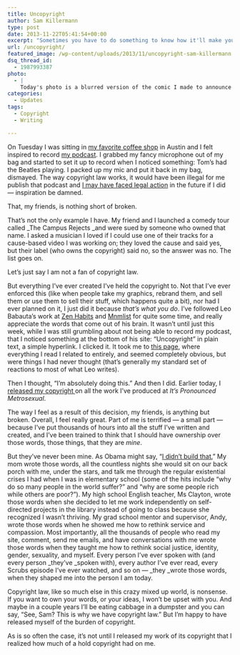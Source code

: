 ```yaml
---
title: Uncopyright
author: Sam Killermann
type: post
date: 2013-11-22T05:41:54+00:00
excerpt: "Sometimes you have to do something to know how it'll make you feel, even if -- or especially when -- it flies in the face of conventional wisdom."
url: /uncopyright/
featured_image: /wp-content/uploads/2013/11/uncopyright-sam-killermann.jpg
dsq_thread_id:
  - 1987993387
photo:
  - |
    Today's photo is a blurred version of the comic I made to announce my uncopyrighting. Here's the <a href="http://itspronouncedmetrosexual.com/wp-content/uploads/2013/11/copyright-breakup-killermann-comic.jpg">whole shebang</a>.
categories:
  - Updates
tags:
  - Copyright
  - Writing

---
```

On Tuesday I was sitting in <a title="Love you, Toms." href="http://www.tomstabooley.com/" target="_blank">my favorite coffee shop</a> in Austin and I felt inspired to record <a title="To iTunes" href="http://bit.ly/ThoughtoftheWeek" target="_blank">my podcast</a>. I grabbed my fancy microphone out of my bag and started to set it up to record when I noticed something: Tom&#8217;s had the Beatles playing. I packed up my mic and put it back in my bag, dismayed. The way copyright law works, it would have been illegal for me publish that podcast and <a href="http://arstechnica.com/tech-policy/2007/07/universal-demands-takedown-of-homemade-dancing-toddler-clip-eff-sues/" target="_blank">I may have faced legal action</a> in the future if I did &#8212; inspiration be damned.

That, my friends, is nothing short of broken.

That&#8217;s not the only example I have. My friend and I launched a comedy tour called _The Campus Rejects _and were sued by someone who owned that name. I asked a musician I loved if I could use one of their tracks for a cause-based video I was working on; they loved the cause and said yes, but their label (who owns the copyright) said no, so the answer was no. The list goes on.

Let&#8217;s just say I am not a fan of copyright law.

But everything I&#8217;ve ever created I&#8217;ve held the copyright to. Not that I&#8217;ve ever enforced this (like when people take my graphics, rebrand them, and sell them or use them to sell their stuff, which happens quite a bit), nor had I ever planned on it, I just did it because _that&#8217;s what you do_. I&#8217;ve followed Leo Babauta&#8217;s work at <a href="http://zenhabits.net" target="_blank">Zen Habits</a> and <a href="http://mnmlist.com/" target="_blank">Mnmlist</a> for quite some time, and really appreciate the words that come out of his brain. It wasn&#8217;t until just this week, while I was still grumbling about not being able to record my podcast, that I noticed something at the bottom of his site: &#8220;Uncopyright&#8221; in plain text, a simple hyperlink. I clicked it. It took me to <a title="Uncopyright" href="http://zenhabits.net/uncopyright/" target="_blank">this page</a>, where everything I read I related to entirely, and seemed completely obvious, but were things I had never thought (that&#8217;s generally my standard set of reactions to most of what Leo writes).

Then I thought, &#8220;I&#8217;m absolutely doing this.&#8221; And then I did. Earlier today, I <a title="IPM Uncopyright" href="http://itspronouncedmetrosexual.com/2013/11/uncopyright/" target="_blank">released my copyright </a>on all the work I&#8217;ve produced at _It&#8217;s Pronounced Metrosexual_.

The way I feel as a result of this decision, my friends, is anything but broken. Overall, I feel really great. Part of me is terrified &#8212; a small part &#8212; because I&#8217;ve put thousands of hours into all the stuff I&#8217;ve written and created, and I&#8217;ve been trained to think that I should have ownership over those words, those things, that they are _mine_.

But they&#8217;ve never been mine. As Obama might say, &#8220;<a href="http://en.wikipedia.org/wiki/You_didn't_build_that" target="_blank">I didn&#8217;t build that.</a>&#8221; My mom wrote those words, all the countless nights she would sit on our back porch with me, under the stars, and talk me through the regular existential crises I had when I was in elementary school (some of the hits include &#8220;why do so many people in the world suffer?&#8221; and &#8220;why are some people rich while others are poor?&#8221;). My high school English teacher, Ms Clayton, wrote those words when she decided to let me work independently on self-directed projects in the library instead of going to class because she recognized I wasn&#8217;t thriving. My grad school mentor and supervisor, Andy, wrote those words when he showed me how to rethink service and compassion. Most importantly, all the thousands of people who read my site, comment, send me emails, and have conversations with me wrote those words when they taught me how to rethink social justice, identity, gender, sexuality, and myself. Every person I&#8217;ve ever spoken with (and every person _they&#8217;ve _spoken with), every author I&#8217;ve ever read, every Scrubs episode I&#8217;ve ever watched, and so on &#8212; _they _wrote those words, when they shaped me into the person I am today.

Copyright law, like so much else in this crazy mixed up world, is nonsense. If you want to own your words, or your ideas, I won&#8217;t be upset with you. And maybe in a couple years I&#8217;ll be eating cabbage in a dumpster and you can say, &#8220;See, Sam? This is why we have copyright law.&#8221; But I&#8217;m happy to have released myself of the burden of copyright.

As is so often the case, it&#8217;s not until I released my work of its copyright that I realized how much of a hold copyright had on me.
